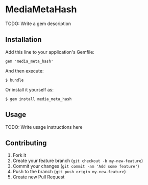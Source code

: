 # MediaMetaHash

TODO: Write a gem description

## Installation

Add this line to your application's Gemfile:

    gem 'media_meta_hash'

And then execute:

    $ bundle

Or install it yourself as:

    $ gem install media_meta_hash

## Usage

TODO: Write usage instructions here

## Contributing

1. Fork it
2. Create your feature branch (`git checkout -b my-new-feature`)
3. Commit your changes (`git commit -am 'Add some feature'`)
4. Push to the branch (`git push origin my-new-feature`)
5. Create new Pull Request
